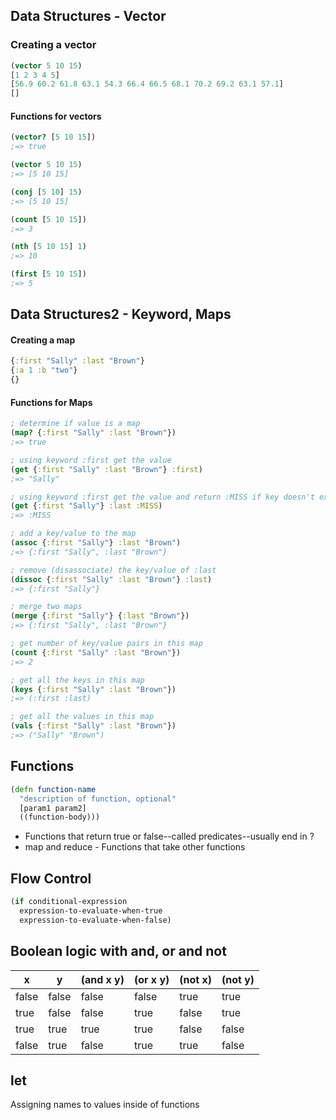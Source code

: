 ## Data Structures - Vector

### Creating a vector

```clj
(vector 5 10 15)
[1 2 3 4 5]
[56.9 60.2 61.8 63.1 54.3 66.4 66.5 68.1 70.2 69.2 63.1 57.1]
[]
```

#### Functions for vectors

```clj
(vector? [5 10 15])
;=> true

(vector 5 10 15)
;=> [5 10 15]

(conj [5 10] 15)
;=> [5 10 15]

(count [5 10 15])
;=> 3

(nth [5 10 15] 1)
;=> 10

(first [5 10 15])
;=> 5
```

## Data Structures2 - Keyword, Maps

#### Creating a map

```clj
{:first "Sally" :last "Brown"}
{:a 1 :b "two"}
{}
```


#### Functions for Maps

```clj
; determine if value is a map
(map? {:first "Sally" :last "Brown"})
;=> true

; using keyword :first get the value
(get {:first "Sally" :last "Brown"} :first)
;=> "Sally"

; using keyword :first get the value and return :MISS if key doesn't exist in map
(get {:first "Sally"} :last :MISS)
;=> :MISS

; add a key/value to the map
(assoc {:first "Sally"} :last "Brown")
;=> {:first "Sally", :last "Brown"}

; remove (disassociate) the key/value of :last
(dissoc {:first "Sally" :last "Brown"} :last)
;=> {:first "Sally"}

; merge two maps
(merge {:first "Sally"} {:last "Brown"})
;=> {:first "Sally", :last "Brown"}

; get number of key/value pairs in this map
(count {:first "Sally" :last "Brown"})
;=> 2

; get all the keys in this map
(keys {:first "Sally" :last "Brown"})
;=> (:first :last)

; get all the values in this map
(vals {:first "Sally" :last "Brown"})
;=> ("Sally" "Brown")
```

## Functions

```clj
(defn function-name
  "description of function, optional"
  [param1 param2]
  ((function-body)))
```

* Functions that return true or false--called predicates--usually end in ?
* map and reduce - Functions that take other functions

## Flow Control

```clj
(if conditional-expression
  expression-to-evaluate-when-true
  expression-to-evaluate-when-false)
```

## Boolean logic with and, or and not

| x     | y     | (and x y) | (or x y) | (not x) | (not y) |
| ----- | ----- | --------- | -------- | ------- | ------- |
| false | false | false | false | true  | true  |
| true  | false | false | true  | false | true  |
| true  | true  | true  | true  | false | false |
| false | true  | false | true  | true  | false |

## let 
Assigning names to values inside of functions


